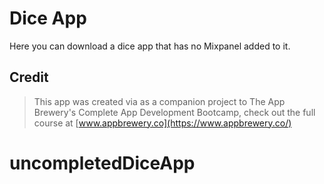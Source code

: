 # Dice App 
Here you can download a dice app that has no Mixpanel added to it. 


## Credit
>This app was created via as a companion project to The App Brewery's Complete App Development Bootcamp, check out the full course at [www.appbrewery.co](https://www.appbrewery.co/)


# uncompletedDiceApp
